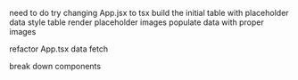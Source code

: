 <!-- # DONE -->
need to do try changing App.jsx to tsx
build the initial table with placeholder data
style table
render placeholder images
populate data with proper images
<!-- display items & ingredients on list -->
refactor App.tsx data fetch

<!-- ? DOING -->
break down components

<!-- ! PAUSED -->

<!-- TODOS -->

<!-- ? SANITY REFACTORING -->
